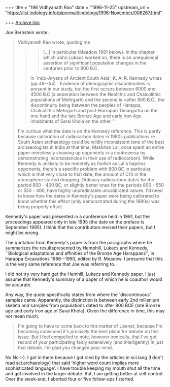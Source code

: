 +++
title = "198 Vidhyanath Rao"
date = "1996-11-25"
upstream_url = "https://list.indology.info/pipermail/indology/1996-November/006267.html"

+++
[Archive link](https://list.indology.info/pipermail/indology/1996-November/006267.html)


Joe Bernstein wrote:

> Vidhyanath Rao wrote, quoting me
> >> [...] in particular (Meadow 1991 below).  In the chapter which John
> >> Lukacs worked on, there is an unequivocal assertion of significant
> >> population changes in the centuries prior to 800 B.C.
> >
> >In `Indo-Aryans of Ancient South Asia', K. A. R. Kennedy writes (pp 49--54)
> >``Evidence of demographic discontinuities is present in our study, but the
> >first occurs between 6000 and 4500 B.C (a seperation between the Neolithic
> >and Chalcolithic populations of Mehrgarh) and the second is >after 800 B.C.,
> >the discontinuity being between the peoples of Harappa, Chalcolithic Mehrgarh
> >and post-Harrapan Timargarha on the one hand and the late Bronze Age and
> >early Iron Age inhabitants of Sarai Khola on the other. ''
> 
> I'm curious what the date is on the Kennedy reference.  This is partly
> because calibration of radiocarbon dates in 1980s publications re South
> Asian archaeology could be wildly inconsistent (one of the best
> archaeologists in India at that time, Makkhan Lal, once spent an entire
> paper mercilessly showing up opponents in a controversy by demonstrating
> inconsistencies in their use of radiocarbon).  While Kennedy is unlikely to
> be remotely as foolish as Lal's hapless opponents, there's a specific
> problem with 800 BC in particular, which is that very close to that date,
> the amount of C14 in the atmosphere started dropping.  Ordinary radiocarbon
> dates for the period 800 - 400 BC, or slightly better ones for the periods
> 800 - 550 or 550 - 400, have highly unpredictable uncalibrated values.  I'd
> need to know how the dates in Kennedy's paper were being calibrated to know
> whether this effect (only demonstrated during the 1980s) was being properly
> offset.
> 

Kennedy's paper was presented in a conference held in 1991, but the
proceedings appeared only in late 1995 (the date on the preface is
September 1995). I think that the contributors revised their papers,
but I might be wrong.

The quotation from Kennedy's paper is from the paragraphs where he
summarizes the resultspresented by Hemphill, Lukacs and Kennedy,
``Biological adaptations and affinities of the Bronze Age Harappans'',
in Harappa Excavations 1986--1990, edited by R. Meadow. I presume
that this is the very same reference that Joe was referring to.

I did not try very hard get the Hemhill, Lukacs and Kennedy paper.
I just assume that Kennedy's summary of a paper of which he is
coauthor would be accurate.

Any way, the quote specifically states from where the `discontinuous'
samples came. Apparently, the distinction is between early 2nd millenium
skeleta and samples from populations dated to after 800 BCE (late
Bronze age and early Iron age of Sarai Khola). Given the difference
in time, this may not mean much.
> I'm going to have to come back to this matter of Usenet, because I'm
> becoming convinced it's *precisely* the best place for debate on this
> issue.  But I feel compelled to note, however ironically, that I've got
> record of your participating fairly extensively (and intelligently) in just
> that debate.  I'm glad you changed your mind.

No No :-). I got in there because I got riled by the articles in sci.lang
(I don't read sci.archaeology) that said `higher word count implies more
sophisticated language'. I have trouble keeping my mouth shut all the
time and get involved in the larger debate. But, I am getting better at
self control. Over the week-end, I aborted four or five follow-ups I
started.




